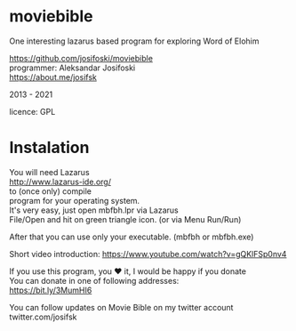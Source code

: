 # moviebible
One interesting lazarus based program for exploring Word of Elohim  
  
https://github.com/josifoski/moviebible  
programmer: Aleksandar Josifoski  
https://about.me/josifsk  
  
2013 - 2021  
  
licence: GPL  
  
# Instalation  
You will need Lazarus  
http://www.lazarus-ide.org/  
to (once only) compile  
program for your operating system.  
It's very easy, just open mbfbh.lpr via Lazarus  
File/Open and hit on green triangle icon. (or via Menu Run/Run)  
  
After that you can use only your executable. (mbfbh or mbfbh.exe)  
  
Short video introduction: https://www.youtube.com/watch?v=gQKlFSp0nv4  

If you use this program, you ❤ it, I would be happy if you donate  
You can donate in one of following addresses:   
https://bit.ly/3MumHI6  

You can follow updates on Movie Bible on my twitter account twitter.com/josifsk  
